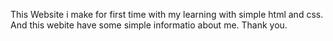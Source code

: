This Website i make for first time with my learning with simple html and css.
And this webite have some simple informatio about me. Thank you.
